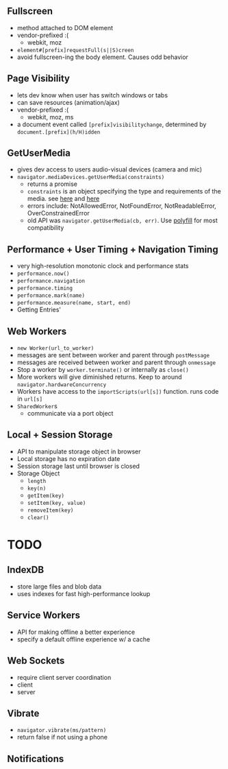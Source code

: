 ## Fullscreen

- method attached to DOM element
- vendor-prefixed :(
  - webkit, moz
- `element#[prefix]requestFull(s||S)creen`
- avoid fullscreen-ing the body element. Causes odd behavior

## Page Visibility

- lets dev know when user has switch windows or tabs
- can save resources (animation/ajax)
- vendor-prefixed :(
  - webkit, moz, ms
- a document event called `[prefix]visibilitychange`, determined by `document.[prefix](h/H)idden`

## GetUserMedia

- gives dev access to users audio-visual devices (camera and mic)
- `navigator.mediaDevices.getUserMedia(constraints)`
  - returns a promise
  - `constraints` is an object specifying the type and requirements of the media. see [here](https://developer.mozilla.org/en-US/docs/Web/API/MediaStreamConstraints) and [here](https://developer.mozilla.org/en-US/docs/Web/API/MediaTrackConstraints)
  - errors include: NotAllowedError, NotFoundError, NotReadableError, OverConstrainedError
  - old API was `navigator.getUserMedia(cb, err)`. Use [polyfill](https://developer.mozilla.org/en-US/docs/Web/API/MediaDevices/getUserMedia) for most compatibility

## Performance + User Timing + Navigation Timing

- very high-resolution monotonic clock and performance stats
- `performance.now()`
- `performance.navigation`
- `performance.timing`
- `performance.mark(name)`
- `performance.measure(name, start, end)`
- Getting Entries'


## Web Workers

- `new Worker(url_to_worker)`
- messages are sent between worker and parent through `postMessage`
- messages are received between worker and parent through `onmessage`
- Stop a worker by `worker.terminate()` or internally as `close()`
- More workers will give diminished returns. Keep to around `navigator.hardwareConcurrency`
- Workers have access to the `importScripts(url[s])` function. runs code in `url[s]`
- `SharedWorker`s
  - communicate via a port object

## Local + Session Storage

- API to manipulate storage object in browser
- Local storage has no expiration date
- Session storage last until browser is closed
- Storage Object
  - `length`
  - `key(n)`
  - `getItem(key)`
  - `setItem(key, value)`
  - `removeItem(key)`
  - `clear()`

# TODO

## IndexDB

- store large files and blob data
- uses indexes for fast high-performance lookup

## Service Workers

- API for making offline a better experience
- specify a default offline experience w/ a cache


## Web Sockets

- require client server coordination
- client
- server

## Vibrate

- `navigator.vibrate(ms/pattern)`
- return false if not using a phone

## Notifications
